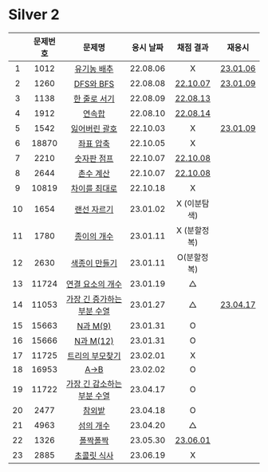 # Silver 2

|     | 문제번호 |                  문제명                  | 응시 날짜 |          채점 결과           |            재응시             |
| :-: | :------: | :--------------------------------------: | :-------: | :--------------------------: | :---------------------------: |
|  1  |   1012   |         [유기농 배추](./1012.js)         | 22.08.06  |              X               | [23.01.06](./replay/1012.js)  |
|  2  |   1260   |          [DFS와 BFS](./1260.js)          | 22.08.08  |   [22.10.07](./1260_re.js)   | [23.01.09](./replay/1260.js)  |
|  3  |   1138   |        [한 줄로 서기](./1138.js)         | 22.08.09  |   [22.08.13](./1138_re.js)   |
|  4  |   1912   |           [연속합](./1912.js)            | 22.08.10  |   [22.08.14](./1912_re.js)   |
|  5  |   1542   |        [잃어버린 괄호](./1542.js)        | 22.10.03  |              X               | [23.01.09](./replay/1542.js)  |
|  6  |  18870   |         [좌표 압축](./18870.js)          | 22.10.05  |              X               |
|  7  |   2210   |         [숫자판 점프](./2210.js)         | 22.10.07  |   [22.10.08](./2210_re.js)   |
|  8  |   2644   |          [촌수 계산](./2644.js)          | 22.10.07  |   [22.10.08](./2644_re.js)   |
|  9  |  10819   |       [차이를 최대로](./10819.js)        | 22.10.18  |              X               |
| 10  |   1654   |         [랜선 자르기](./1654.js)         | 23.01.02  |         X (이분탐색)         |
| 11  |   1780   |         [종이의 개수](./1780.js)         | 23.01.11  |         X (분할정복)         |
| 12  |   2630   |        [색종이 만들기](./2630.js)        | 23.01.11  |         O(분할정복)          |
| 13  |  11724   |      [연결 요소의 개수](./11724.js)      | 23.01.19  |              △               |
| 14  |  11053   | [가장 긴 증가하는 부분 수열](./11053.js) | 23.01.27  |              △               | [23.04.17](./replay/11053.js) |
| 15  |  15663   |          [N과 M(9)](./15663.js)          | 23.01.31  |              O               |
| 16  |  15666   |         [N과 M(12)](./15666.js)          | 23.01.31  |              O               |
| 17  |  11725   |      [트리의 부모찾기](./11725.js)       | 23.02.01  |              X               |
| 18  |  16953   |            [A->B](./16953.js)            | 23.02.02  |              O               |
| 19  |  11722   | [가장 긴 감소하는 부분 수열](./11722.js) | 23.04.17  |              O               |
| 20  |   2477   |           [참외밭](./2477.js)            | 23.04.18  |              O               |
| 21  |   4963   |          [섬의 개수](./4963.js)          | 23.04.20  |              △               |
| 22  |   1326   |          [폴짝폴짝](./1326.js)           | 23.05.30  | [23.06.01](./replay/1326.js) |
| 23  |   2885   |         [초콜릿 식사](./2885.js)         | 23.06.19  |              X               |
